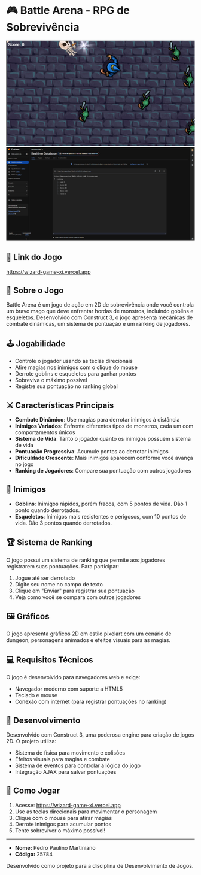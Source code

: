 # 🎮 Battle Arena - RPG de Sobrevivência

![Game Print Screen](prints/jogo.png)
![Game Database](prints/database.png)

## 🔗 Link do Jogo

https://wizard-game-xi.vercel.app

## 📖 Sobre o Jogo

Battle Arena é um jogo de ação em 2D de sobrevivência onde você controla um bravo mago que deve enfrentar hordas de monstros, incluindo goblins e esqueletos. Desenvolvido com Construct 3, o jogo apresenta mecânicas de combate dinâmicas, um sistema de pontuação e um ranking de jogadores.

## 🕹️ Jogabilidade

- Controle o jogador usando as teclas direcionais
- Atire magias nos inimigos com o clique do mouse
- Derrote goblins e esqueletos para ganhar pontos
- Sobreviva o máximo possível
- Registre sua pontuação no ranking global

## ⚔️ Características Principais

- **Combate Dinâmico**: Use magias para derrotar inimigos à distância
- **Inimigos Variados**: Enfrente diferentes tipos de monstros, cada um com comportamentos únicos
- **Sistema de Vida**: Tanto o jogador quanto os inimigos possuem sistema de vida
- **Pontuação Progressiva**: Acumule pontos ao derrotar inimigos
- **Dificuldade Crescente**: Mais inimigos aparecem conforme você avança no jogo
- **Ranking de Jogadores**: Compare sua pontuação com outros jogadores

## 👾 Inimigos

- **Goblins**: Inimigos rápidos, porém fracos, com 5 pontos de vida. Dão 1 ponto quando derrotados.
- **Esqueletos**: Inimigos mais resistentes e perigosos, com 10 pontos de vida. Dão 3 pontos quando derrotados.

## 🏆 Sistema de Ranking

O jogo possui um sistema de ranking que permite aos jogadores registrarem suas pontuações. Para participar:

1. Jogue até ser derrotado
2. Digite seu nome no campo de texto
3. Clique em "Enviar" para registrar sua pontuação
4. Veja como você se compara com outros jogadores

## 🖼️ Gráficos

O jogo apresenta gráficos 2D em estilo pixelart com um cenário de dungeon, personagens animados e efeitos visuais para as magias.

## 💻 Requisitos Técnicos

O jogo é desenvolvido para navegadores web e exige:

- Navegador moderno com suporte a HTML5
- Teclado e mouse
- Conexão com internet (para registrar pontuações no ranking)

## 🔧 Desenvolvimento

Desenvolvido com Construct 3, uma poderosa engine para criação de jogos 2D. O projeto utiliza:

- Sistema de física para movimento e colisões
- Efeitos visuais para magias e combate
- Sistema de eventos para controlar a lógica do jogo
- Integração AJAX para salvar pontuações

## 📲 Como Jogar

1. Acesse: https://wizard-game-xi.vercel.app
2. Use as teclas direcionais para movimentar o personagem
3. Clique com o mouse para atirar magias
4. Derrote inimigos para acumular pontos
5. Tente sobreviver o máximo possível!

---

- **Nome:** Pedro Paulino Martiniano
- **Código:** 25784

Desenvolvido como projeto para a disciplina de Desenvolvimento de Jogos.
